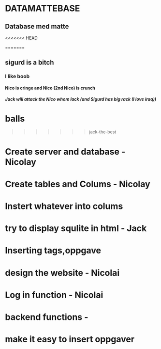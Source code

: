 # DATAMATTEBASE
## Database med matte
<<<<<<< HEAD

=======
## sigurd is a bitch
### I like boob
#### Nico is cringe and Nico (2nd Nico) is crunch
##### Jack will attack the Nico whom lack (and Sigurd has big rack (I love iraq))

# balls
>>>>>>> jack-the-best

# Create  server and database - Nicolay
# Create tables and Colums - Nicolay
# Instert whatever into colums
# try to display squlite in html - Jack
# Inserting tags,oppgave
# design the website - Nicolai
# Log in function - Nicolai
# backend functions - 
# make it easy to insert oppgaver

